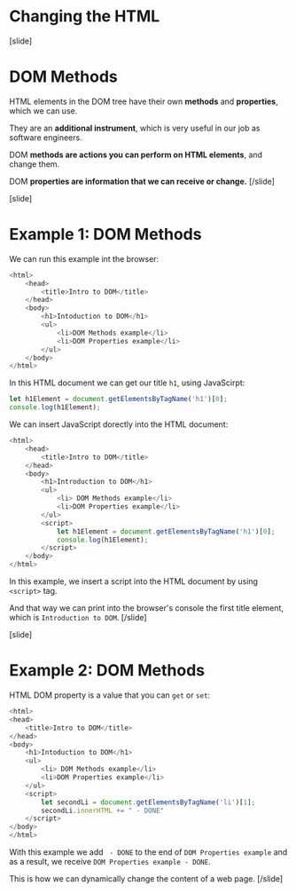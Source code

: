 # Changing the HTML

[slide]
# DOM Methods

HTML elements in the DOM tree have their own **methods** and **properties**, which we can use.

They are an **additional instrument**, which is very useful in our job as software engineers.

DOM **methods are actions you can perform on HTML elements**, and change them.

DOM **properties are information that we can receive or change.**
[/slide]

[slide]
# Example 1: DOM Methods

We can run this example int the browser:

``` js
<html>
    <head>
        <title>Intro to DOM</title>
    </head>
    <body>
        <h1>Intoduction to DOM</h1>
        <ul>
            <li>DOM Methods example</li>
            <li>DOM Properties example</li>
        </ul>
    </body>
</html>
```

In this HTML document we can get our title `h1`, using JavaScirpt:

``` js
let h1Element = document.getElementsByTagName('h1')[0];
console.log(h1Element);
```

We can insert JavaScript dorectly into the HTML document:

``` js
<html>
    <head>
        <title>Intro to DOM</title>
    </head>
    <body>
        <h1>Introduction to DOM</h1>
        <ul>
            <li> DOM Methods example</li>
            <li>DOM Properties example</li>
        </ul>
        <script>
            let h1Element = document.getElementsByTagName('h1')[0];
            console.log(h1Element);
        </script>
    </body>
</html>
```
In this example, we insert a script into the HTML document by using `<script>` tag.

And that way we can print into the browser's console the first title element, which is `Introduction to DOM`.
[/slide]

[slide]
# Example 2: DOM Methods

HTML DOM property is a value that you can `get` or `set`:

``` js live
<html>
<head>
    <title>Intro to DOM</title>
</head>
<body>
    <h1>Intoduction to DOM</h1>
    <ul>
        <li> DOM Methods example</li>
        <li>DOM Properties example</li>
    </ul>
    <script>
        let secondLi = document.getElementsByTagName('li')[1];
        secondLi.innerHTML += " - DONE"
    </script>
</body>
</html>
```

With this example we add ` - DONE` to the end of `DOM Properties example` and as a result, we receive `DOM Properties example - DONE`.

This is how we can dynamically change the content of a web page.
[/slide]